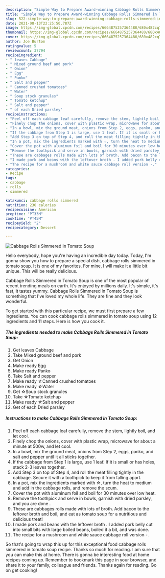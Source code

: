 ```yaml
---
description: "Simple Way to Prepare Award-winning Cabbage Rolls Simmered in Tomato Soup"
title: "Simple Way to Prepare Award-winning Cabbage Rolls Simmered in Tomato Soup"
slug: 522-simple-way-to-prepare-award-winning-cabbage-rolls-simmered-in-tomato-soup
date: 2021-08-13T22:25:50.787Z
image: https://img-global.cpcdn.com/recipes/6664875257364480/680x482cq70/cabbage-rolls-simmered-in-tomato-soup-recipe-main-photo.jpg
thumbnail: https://img-global.cpcdn.com/recipes/6664875257364480/680x482cq70/cabbage-rolls-simmered-in-tomato-soup-recipe-main-photo.jpg
cover: https://img-global.cpcdn.com/recipes/6664875257364480/680x482cq70/cabbage-rolls-simmered-in-tomato-soup-recipe-main-photo.jpg
author: Joe Burton
ratingvalue: 5
reviewcount: 37794
recipeingredient:
- " leaves Cabbage"
- " Mixed ground beef and pork"
- " Onion"
- " Egg"
- " Panko"
- " Salt and pepper"
- " Canned crushed tomatoes"
- " Water"
- " Soup stock granules"
- " Tomato ketchup"
- " Salt and pepper"
- " of each Dried parsley"
recipeinstructions:
- "Peel off each cabbage leaf carefully, remove the stem, lightly boil, and let cool."
- "Finely chop the onions, cover with plastic wrap, microwave for about a minute at 500w, and let cool."
- "In a bowl, mix the ground meat, onions from Step 2, eggs, panko, and salt and pepper until it all sticks together."
- "If the cabbage from Step 1 is large, use 1 leaf. If it is small or has holes, stack 2-3 leaves together."
- "Add Step 3 on top of Step 4, and roll the meat filling tightly in the cabbage. Secure it with a toothpick to keep it from falling apart."
- "In a pot, mix the ingredients marked with ☆, turn the heat to medium and add in the cabbage rolls, and remove the scum."
- "Cover the pot with aluminum foil and boil for 30 minutes over low heat."
- "Remove the toothpick and serve in bowls, garnish with dried parsley, and you are done ."
- "These are cabbages rolls made with lots of broth. Add bacon to the leftover broth and boil, and eat as tomato soup for a nutritious and delicious treat!"
- "I made pork and beans with the leftover broth . I added pork belly cut into small bits with large boiled beans, boiled it a bit, and was done."
- "The recipe for a mushroom and white sauce cabbage roll version -."
categories:
- Recipe
tags:
- cabbage
- rolls
- simmered

katakunci: cabbage rolls simmered 
nutrition: 236 calories
recipecuisine: American
preptime: "PT33M"
cooktime: "PT45M"
recipeyield: "2"
recipecategory: Dessert

---
```



![Cabbage Rolls Simmered in Tomato Soup](https://img-global.cpcdn.com/recipes/6664875257364480/680x482cq70/cabbage-rolls-simmered-in-tomato-soup-recipe-main-photo.jpg)

Hello everybody, hope you're having an incredible day today. Today, I'm gonna show you how to prepare a special dish, cabbage rolls simmered in tomato soup. It is one of my favorites. For mine, I will make it a little bit unique. This will be really delicious.

Cabbage Rolls Simmered in Tomato Soup is one of the most popular of recent trending meals on earth. It's enjoyed by millions daily. It's simple, it's fast, it tastes yummy. Cabbage Rolls Simmered in Tomato Soup is something that I've loved my whole life. They are fine and they look wonderful.




To get started with this particular recipe, we must first prepare a few ingredients. You can cook cabbage rolls simmered in tomato soup using 12 ingredients and 11 steps. Here is how you cook it.

<!--inarticleads1-->

##### The ingredients needed to make Cabbage Rolls Simmered in Tomato Soup:

1. Get  leaves Cabbage
1. Take  Mixed ground beef and pork
1. Get  Onion
1. Make ready  Egg
1. Make ready  Panko
1. Take  Salt and pepper
1. Make ready  ☆Canned crushed tomatoes
1. Make ready  ☆Water
1. Get  ☆Soup stock granules
1. Take  ☆Tomato ketchup
1. Make ready  ☆Salt and pepper
1. Get  of each Dried parsley




<!--inarticleads2-->

##### Instructions to make Cabbage Rolls Simmered in Tomato Soup:

1. Peel off each cabbage leaf carefully, remove the stem, lightly boil, and let cool.
1. Finely chop the onions, cover with plastic wrap, microwave for about a minute at 500w, and let cool.
1. In a bowl, mix the ground meat, onions from Step 2, eggs, panko, and salt and pepper until it all sticks together.
1. If the cabbage from Step 1 is large, use 1 leaf. If it is small or has holes, stack 2-3 leaves together.
1. Add Step 3 on top of Step 4, and roll the meat filling tightly in the cabbage. Secure it with a toothpick to keep it from falling apart.
1. In a pot, mix the ingredients marked with ☆, turn the heat to medium and add in the cabbage rolls, and remove the scum.
1. Cover the pot with aluminum foil and boil for 30 minutes over low heat.
1. Remove the toothpick and serve in bowls, garnish with dried parsley, and you are done .
1. These are cabbages rolls made with lots of broth. Add bacon to the leftover broth and boil, and eat as tomato soup for a nutritious and delicious treat!
1. I made pork and beans with the leftover broth . I added pork belly cut into small bits with large boiled beans, boiled it a bit, and was done.
1. The recipe for a mushroom and white sauce cabbage roll version -.




So that's going to wrap this up for this exceptional food cabbage rolls simmered in tomato soup recipe. Thanks so much for reading. I am sure that you can make this at home. There is gonna be interesting food at home recipes coming up. Remember to bookmark this page in your browser, and share it to your family, colleague and friends. Thanks again for reading. Go on get cooking!
